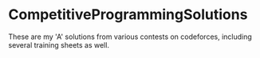# CompetitiveProgrammingSolutions
These are my 'A' solutions from various contests on codeforces, including several training sheets as well.
